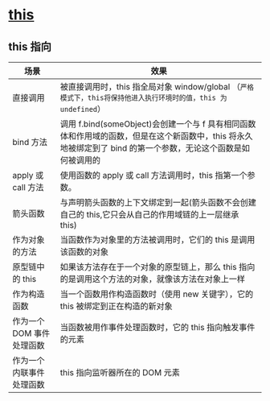 # [this](https://developer.mozilla.org/zh-CN/docs/Web/JavaScript/Reference/Operators/this)

## this 指向

| 场景                      | 效果                                                                                                                                                          |
| ------------------------- | ------------------------------------------------------------------------------------------------------------------------------------------------------------- |
| 直接调用                  | 被直接调用时，this 指全局对象 window/global （`严格模式下，this将保持他进入执行环境时的值，this 为 undefined`）                                               |
| bind 方法                 | 调用 f.bind(someObject)会创建一个与 f 具有相同函数体和作用域的函数，但是在这个新函数中，this 将永久地被绑定到了 bind 的第一个参数，无论这个函数是如何被调用的 |
| apply 或 call 方法        | 使用函数的 apply 或 call 方法调用时，this 指第一个参数。                                                                                                      |
| 箭头函数                  | 与声明箭头函数的上下文绑定到一起(箭头函数不会创建自己的 this,它只会从自己的作用域链的上一层继承 this)                                                         |
| 作为对象的方法            | 当函数作为对象里的方法被调用时，它们的 this 是调用该函数的对象                                                                                                |
| 原型链中的 this           | 如果该方法存在于一个对象的原型链上，那么 this 指向的是调用这个方法的对象，就像该方法在对象上一样                                                              |
| 作为构造函数              | 当一个函数用作构造函数时（使用 new 关键字），它的 this 被绑定到正在构造的新对象                                                                               |
| 作为一个 DOM 事件处理函数 | 当函数被用作事件处理函数时，它的 this 指向触发事件的元素                                                                                                      |
| 作为一个内联事件处理函数  | this 指向监听器所在的 DOM 元素                                                                                                                                |
